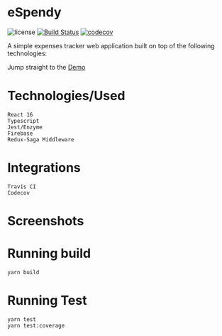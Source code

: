 # eSpendy

![license](https://img.shields.io/github/license/mashape/apistatus.svg) [![Build Status](https://travis-ci.org/albertarvesu/espendy.svg?branch=master)](https://travis-ci.org/albertarvesu/espendy) [![codecov](https://codecov.io/gh/albertarvesu/espendy/branch/master/graph/badge.svg)](https://codecov.io/gh/albertarvesu/espendy)

A simple expenses tracker web application built on top of the following technologies:

Jump straight to the [Demo](https://albertarvesu.github.io/espendy/)

# Technologies/Used
```
React 16
Typescript
Jest/Enzyme
Firebase
Redux-Saga Middleware
```

# Integrations
```
Travis CI
Codecov
```

# Screenshots


# Running build
`yarn build`

# Running Test
```
yarn test
yarn test:coverage
```